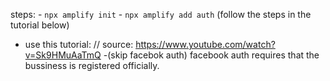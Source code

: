 steps: 
    -  `npx amplify init`
    - `npx amplify add auth`
(follow the steps in the tutorial below)

- use this tutorial: // source: https://www.youtube.com/watch?v=Sk9HMuAaTmQ
-(skip facebok auth) facebook auth requires that the bussiness is registered officially.
